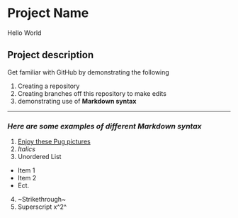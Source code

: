 # Project Name
Hello World
## Project description
Get familiar with GitHub by demonstrating the following
1. Creating a repository
2. Creating branches off this repository to make edits
3. demonstrating use of **Markdown syntax**
---

### *Here are some examples of different **Markdown syntax***

1. [Enjoy these Pug pictures](https://unsplash.com/s/photos/pug)
2.  *Italics*
3. Unordered List
- Item 1
- Item 2
- Ect.
4. ~Strikethrough~
5. Superscript x^2^
  

  
